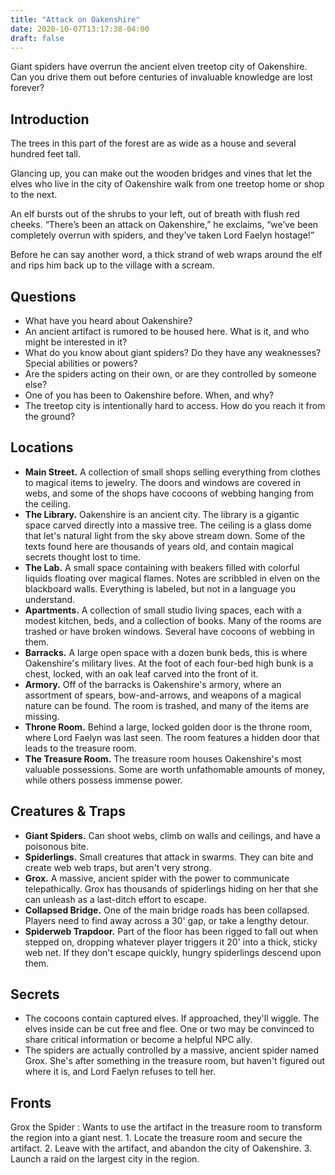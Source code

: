 ```yaml
---
title: "Attack on Oakenshire"
date: 2020-10-07T13:17:38-04:00
draft: false
---
```


Giant spiders have overrun the ancient elven treetop city of Oakenshire. Can you drive them out before centuries of invaluable knowledge are lost forever?

<div data-toc="In This Adventure"></div>



## Introduction

The trees in this part of the forest are as wide as a house and several hundred feet tall.

Glancing up, you can make out the wooden bridges and vines that let the elves who live in the city of Oakenshire walk from one treetop home or shop to the next.

An elf bursts out of the shrubs to your left, out of breath with flush red cheeks. “There’s been an attack on Oakenshire,” he exclaims, “we’ve been completely overrun with spiders, and they’ve taken Lord Faelyn hostage!”

Before he can say another word, a thick strand of web wraps around the elf and rips him back up to the village with a scream.



## Questions

- What have you heard about Oakenshire?
- An ancient artifact is rumored to be housed here. What is it, and who might be interested in it?
- What do you know about giant spiders? Do they have any weaknesses? Special abilities or powers?
- Are the spiders acting on their own, or are they controlled by someone else?
- One of you has been to Oakenshire before. When, and why?
- The treetop city is intentionally hard to access. How do you reach it from the ground?



## Locations

- **Main Street.** A collection of small shops selling everything from clothes to magical items to jewelry. The doors and windows are covered in webs, and some of the shops have cocoons of webbing hanging from the ceiling.
- **The Library.** Oakenshire is an ancient city. The library is a gigantic space carved directly into a massive tree. The ceiling is a glass dome that let's natural light from the sky above stream down. Some of the texts found here are thousands of years old, and contain magical secrets thought lost to time.
- **The Lab.** A small space containing with beakers filled with colorful liquids floating over magical flames. Notes are scribbled in elven on the blackboard walls. Everything is labeled, but not in a language you understand.
- **Apartments.** A collection of small studio living spaces, each with a modest kitchen, beds, and a collection of books. Many of the rooms are trashed or have broken windows. Several have cocoons of webbing in them.
- **Barracks.** A large open space with a dozen bunk beds, this is where Oakenshire's military lives. At the foot of each four-bed high bunk is a chest, locked, with an oak leaf carved into the front of it.
- **Armory.** Off of the barracks is Oakenshire's armory, where an assortment of spears, bow-and-arrows, and weapons of a magical nature can be found. The room is trashed, and many of the items are missing.
- **Throne Room.** Behind a large, locked golden door is the throne room, where Lord Faelyn was last seen. The room features a hidden door that leads to the treasure room.
- **The Treasure Room.** The treasure room houses Oakenshire's most valuable possessions. Some are worth unfathomable amounts of money, while others possess immense power.



## Creatures & Traps

- **Giant Spiders.** Can shoot webs, climb on walls and ceilings, and have a poisonous bite.
- **Spiderlings.** Small creatures that attack in swarms. They can bite and create web web traps, but aren't very strong.
- **Grox.** A massive, ancient spider with the power to communicate telepathically. Grox has thousands of spiderlings hiding on her that she can unleash as a last-ditch effort to escape.
- **Collapsed Bridge.** One of the main bridge roads has been collapsed. Players need to find away across a 30' gap, or take a lengthy detour.
- **Spiderweb Trapdoor.** Part of the floor has been rigged to fall out when stepped on, dropping whatever player triggers it 20' into a thick, sticky web net. If they don't escape quickly, hungry spiderlings descend upon them.



## Secrets

- The cocoons contain captured elves. If approached, they'll wiggle. The elves inside can be cut free and flee. One or two may be convinced to share critical information or become a helpful NPC ally.
- The spiders are actually controlled by a massive, ancient spider named Grox. She's after something in the treasure room, but haven't figured out where it is, and Lord Faelyn refuses to tell her.



## Fronts

Grox the Spider
: Wants to use the artifact in the treasure room to transform the region into a giant nest.
	1. Locate the treasure room and secure the artifact.
	2. Leave with the artifact, and abandon the city of Oakenshire.
	3. Launch a raid on the largest city in the region.